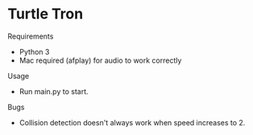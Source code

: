 # Turtle Tron

Requirements
- Python 3
- Mac required (afplay) for audio to work correctly

Usage
- Run main.py to start.

Bugs
- Collision detection doesn't always work when speed increases to 2.
